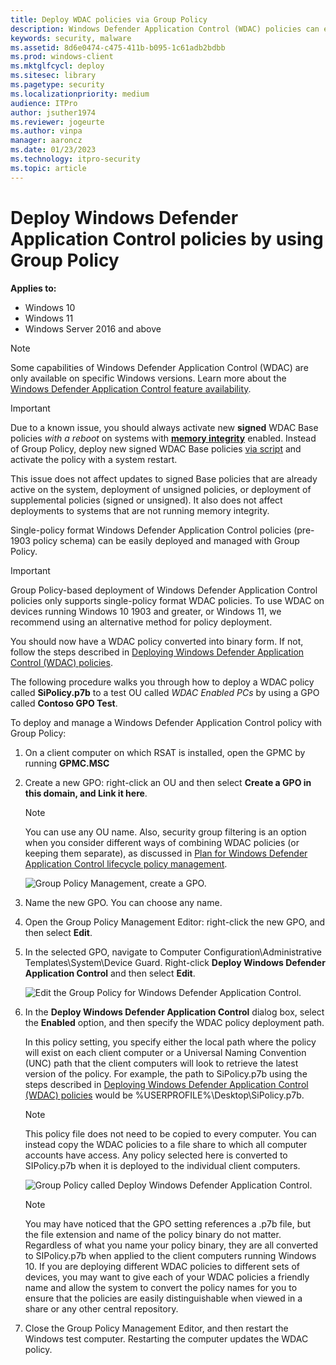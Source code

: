 ```yaml
---
title: Deploy WDAC policies via Group Policy 
description: Windows Defender Application Control (WDAC) policies can easily be deployed and managed with Group Policy. Learn how by following this step-by-step guide.
keywords: security, malware
ms.assetid: 8d6e0474-c475-411b-b095-1c61adb2bdbb
ms.prod: windows-client
ms.mktglfcycl: deploy
ms.sitesec: library
ms.pagetype: security
ms.localizationpriority: medium
audience: ITPro
author: jsuther1974
ms.reviewer: jogeurte
ms.author: vinpa
manager: aaroncz
ms.date: 01/23/2023
ms.technology: itpro-security
ms.topic: article
---
```


# Deploy Windows Defender Application Control policies by using Group Policy

**Applies to:**

- Windows 10
- Windows 11
- Windows Server 2016 and above

> [!NOTE]
> Some capabilities of Windows Defender Application Control (WDAC) are only available on specific Windows versions. Learn more about the [Windows Defender Application Control feature availability](../feature-availability.md).

> [!IMPORTANT]
> Due to a known issue, you should always activate new **signed** WDAC Base policies *with a reboot* on systems with [**memory integrity**](../../../hardware-security/enable-virtualization-based-protection-of-code-integrity.md) enabled. Instead of Group Policy, deploy new signed WDAC Base policies [via script](/windows/security/threat-protection/windows-defender-application-control/deployment/deploy-wdac-policies-with-script#deploying-signed-policies) and activate the policy with a system restart.
>
> This issue does not affect updates to signed Base policies that are already active on the system, deployment of unsigned policies, or deployment of supplemental policies (signed or unsigned). It also does not affect deployments to systems that are not running memory integrity.

Single-policy format Windows Defender Application Control policies (pre-1903 policy schema) can be easily deployed and managed with Group Policy.

> [!IMPORTANT]
> Group Policy-based deployment of Windows Defender Application Control policies only supports single-policy format WDAC policies. To use WDAC on devices running Windows 10 1903 and greater, or Windows 11, we recommend using an alternative method for policy deployment.

You should now have a WDAC policy converted into binary form. If not, follow the steps described in [Deploying Windows Defender Application Control (WDAC) policies](/windows/security/threat-protection/windows-defender-application-control/windows-defender-application-control-deployment-guide).

The following procedure walks you through how to deploy a WDAC policy called **SiPolicy.p7b** to a test OU called *WDAC Enabled PCs* by using a GPO called **Contoso GPO Test**.

To deploy and manage a Windows Defender Application Control policy with Group Policy:

1. On a client computer on which RSAT is installed, open the GPMC by running **GPMC.MSC**

2. Create a new GPO: right-click an OU and then select **Create a GPO in this domain, and Link it here**.

   > [!NOTE]
   > You can use any OU name. Also, security group filtering is an option when you consider different ways of combining WDAC policies (or keeping them separate), as discussed in [Plan for Windows Defender Application Control lifecycle policy management](../plan-windows-defender-application-control-management.md).

   ![Group Policy Management, create a GPO.](../images/dg-fig24-creategpo.png)

3. Name the new GPO. You can choose any name.

4. Open the Group Policy Management Editor: right-click the new GPO, and then select **Edit**.

5. In the selected GPO, navigate to Computer Configuration\\Administrative Templates\\System\\Device Guard. Right-click **Deploy Windows Defender Application Control** and then select **Edit**.

    ![Edit the Group Policy for Windows Defender Application Control.](../images/wdac-edit-gp.png)

6. In the **Deploy Windows Defender Application Control** dialog box, select the **Enabled** option, and then specify the WDAC policy deployment path.

    In this policy setting, you specify either the local path where the policy will exist on each client computer or a Universal Naming Convention (UNC) path that the client computers will look to retrieve the latest version of the policy. For example, the path to SiPolicy.p7b using the steps described in [Deploying Windows Defender Application Control (WDAC) policies](/windows/security/threat-protection/windows-defender-application-control/windows-defender-application-control-deployment-guide) would be %USERPROFILE%\Desktop\SiPolicy.p7b.

    > [!NOTE]
    > This policy file does not need to be copied to every computer. You can instead copy the WDAC policies to a file share to which all computer accounts have access. Any policy selected here is converted to SIPolicy.p7b when it is deployed to the individual client computers.

    ![Group Policy called Deploy Windows Defender Application Control.](../images/dg-fig26-enablecode.png)

    > [!NOTE]
    > You may have noticed that the GPO setting references a .p7b file, but the file extension and name of the policy binary do not matter. Regardless of what you name your policy binary, they are all converted to SIPolicy.p7b when applied to the client computers running Windows 10. If you are deploying different WDAC policies to different sets of devices, you may want to give each of your WDAC policies a friendly name and allow the system to convert the policy names for you to ensure that the policies are easily distinguishable when viewed in a share or any other central repository.

7. Close the Group Policy Management Editor, and then restart the Windows test computer. Restarting the computer updates the WDAC policy.
